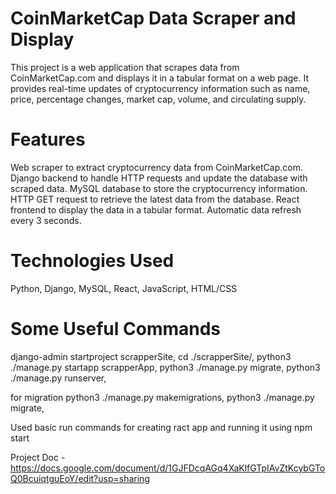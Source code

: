 # CoinMarketCap Data Scraper and Display
This project is a web application that scrapes data from CoinMarketCap.com and displays it in a tabular format on a web page. It provides real-time updates of cryptocurrency information such as name, price, percentage changes, market cap, volume, and circulating supply.

# Features
Web scraper to extract cryptocurrency data from CoinMarketCap.com.
Django backend to handle HTTP requests and update the database with scraped data.
MySQL database to store the cryptocurrency information.
HTTP GET request to retrieve the latest data from the database.
React frontend to display the data in a tabular format.
Automatic data refresh every 3 seconds.

# Technologies Used
Python,
Django,
MySQL,
React,
JavaScript,
HTML/CSS

# Some Useful Commands
django-admin startproject scrapperSite,
cd ./scrapperSite/,
python3 ./manage.py startapp scrapperApp,
python3 ./manage.py migrate,
python3 ./manage.py runserver,

for migration
python3 ./manage.py makemigrations,
python3 ./manage.py migrate,

Used basic run commands for creating ract app and running it using npm start

Project Doc - https://docs.google.com/document/d/1GJFDcqAGq4XaKlfGTpIAvZtKcybGToQ0BcuiqtguEoY/edit?usp=sharing